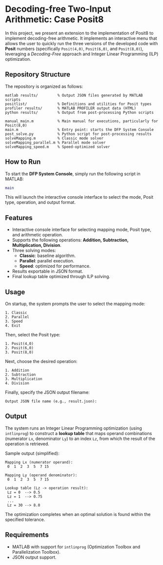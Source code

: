 # Decoding-free Two-Input Arithmetic: Case Posit8
In this project, we present an extension to the implementation of Posit8 to implement decoding-free arithmetic.
It implements an interactive menu that allows the user to quickly run the three versions of the developed code with **Posit** numbers (specifically `Posit(4,0)`, `Posit(6,0)`, and `Posit(8,0)`), leveraging a *Decoding-Free* approach and Integer Linear Programming (ILP) optimization.

## Repository Structure

The repository is organized as follows:

```
matlab results/         % Output JSON files generated by MATLAB scripts
positlist/              % Definitions and utilities for Posit types
profiler results/       % MATLAB PROFILER output data (HTML)
python results/         % Output from post-processing Python scripts

manual_main.m           % Main manual for executions, particularly for Posit(8,0)
main.m                  % Entry point: starts the DFP System Console
post_solve.py           % Python script for post-processing results
solveMapping.m          % Classic mode solver
solveMapping_parallel.m % Parallel mode solver
solveMapping_speed.m    % Speed-optimized solver
```

## How to Run
To start the **DFP System Console**, simply run the following script in MATLAB:
```matlab
main
```
This will launch the interactive console interface to select the mode, Posit type, operation, and output format.

## Features
- Interactive console interface for selecting mapping mode, Posit type, and arithmetic operation.
- Supports the following operations: **Addition, Subtraction, Multiplication, Division**.
- Three solving modes:
  - **Classic**: baseline algorithm.
  - **Parallel**: parallel execution.
  - **Speed**: optimized for performance.
- Results exportable in JSON format.
- Final lookup table optimized through ILP solving.

## Usage
On startup, the system prompts the user to select the mapping mode:
```
1. Classic
2. Parallel
3. Speed
4. Exit
```
Then, select the Posit type:
```
1. Posit(4,0)
2. Posit(6,0)
3. Posit(8,0)
```
Next, choose the desired operation:
```
1. Addition
2. Subtraction
3. Multiplication
4. Division
```
Finally, specify the JSON output filename:
```
Output JSON file name (e.g., result.json):
```
## Output
The system runs an Integer Linear Programming optimization (using `intlinprog`) to construct a **lookup table** that maps operand combinations (numerator `Lx`, denominator `Ly`) to an index `Lz`, from which the result of the operation is retrieved.

Sample output (simplified):

```
Mapping Lx (numerator operand):
 0  1  2  3  5  7 15

Mapping Ly (operand denominator):
 0  1  2  3  5  7 15

Lookup table (Lz -> operation result):
 Lz = 0  --> 0.5
 Lz = 1  --> 0.75
 ...
 Lz = 30 --> 8.0
```

The optimization completes when an optimal solution is found within the specified tolerance.

## Requirements

- MATLAB with support for `intlinprog` (Optimization Toolbox and Parallelization Toolbox).
- JSON output support.

